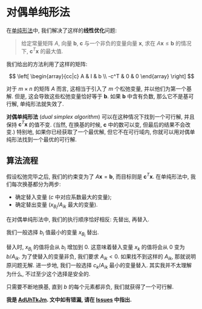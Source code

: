 # 对偶单纯形法

在[单纯形法](./simplex.md)中, 我们解决了这样的**线性优化**问题:

> 给定常量矩阵 $A$, 向量 $\mathbf{b}$, $\mathbf{c}$ 与一个非负的变量向量 $\mathbf{x}$, 求在 $A\mathbf{x} \leq \mathbf{b}$ 的情况下, $\mathbf{c}^T\mathbf{x}$ 的最大值.

我们给出的方法利用了这样的矩阵:

$$
\left[
\begin{array}{cc|c}
  A & I & b \\
  -c^T & 0 & 0
\end{array}
\right]
$$

对于 $m\times n$ 的矩阵 $A$ 而言, 这相当于引入了 $m$ 个松弛变量, 并以他们为第一个基解. 但是, 这会导致这些松弛变量恰好等于 $\mathbf{b}$. 如果 $\mathbf{b}$ 中含有负数, 那么它不是基可行解, 单纯形法就失效了.

**对偶单纯形法** (*dual simplex algorithm*) 可以在这种情况下找到一个可行解, 并且保持 $\mathbf{c}^T\mathbf{x}$ 的值不变. (当然, 在换基的时候, $\mathbf{c}$ 中的数可以变, 但最后的结果不会改变.) 特别地, 如果你已经获取了一个最优解, 但它不在可行域内, 你就可以用对偶单纯形法找到一个最优的可行解.

## 算法流程

假设松弛完毕之后, 我们的约束变为了 $A\mathbf{x} = \mathbf{b}$, 而目标则是 $\mathbf{c}^T\mathbf{x}$. 在单纯形法中, 我们每次换基都分为两步:

- 确定替入变量 ($c$ 中对应系数最大的变量);
- 确定替出变量 ($x_{B_i}/A_{ik}$ 最大的变量).

在对偶单纯形法中, 我们的执行顺序恰好相反: 先替出, 再替入.

我们一般选择 $b_i$ 值最小的变量 $x_{B_i}$ 替出.

替入时, $x_{B_i}$ 的值将会从 $b_i$ 增加到 $0$. 这意味着替入变量 $x_k$ 的值将会从 0 变为 $b/A_{ik}$. 为了使替入的变量非负, 我们要求 $A_{ik} < 0$. 如果找不到这样的 $A_{ik}$, 那就说明原问题无解. 进一步地, 我们一般选择 $c_k / A_{ik}$ 最小的变量替入. 其实我并不太理解为什么, 不过至少这个选择是安全的.

只需要不断地换基, 直到 $b$ 的每个元素都非负, 我们就获得了一个可行解.

**我是 [AdUhTkJm](https://github.com/AdUhTkJm). 文中如有错漏, 请在 [Issues](https://github.com/GirlsBandCompiler/Tutorials/issues) 中指出.**
